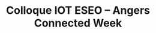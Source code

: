 ---
title: Colloque IOT ESEO – Angers Connected Week
address: ESEO Angers
website: http://www.eseo.fr/iotcolloque/index.html
endDate: 2018-11-22
---